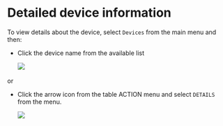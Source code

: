 # Detailed device information

To view details about the device, select `Devices` from the main menu and then:

* Click the device name from the available list

  ​![](https://firebasestorage.googleapis.com/v0/b/gitbook-28427.appspot.com/o/assets%2F-LD_wiez_0EVVIJJEUSK%2F-LD_woYrpsPXEvr23qMU%2F-LD_wtrYROmWB6W_TuEc%2Fdevices_s.png?generation=1527497620590433&alt=media)​

or

* Click the arrow icon from the table ACTION menu and select `DETAILS` from the menu.

  ​![](https://firebasestorage.googleapis.com/v0/b/gitbook-28427.appspot.com/o/assets%2F-LD_wiez_0EVVIJJEUSK%2F-LD_woYrpsPXEvr23qMU%2F-LD_wuQ6zZn93EVx8trd%2Fdevicesaction.png?generation=1527497607502837&alt=media)

